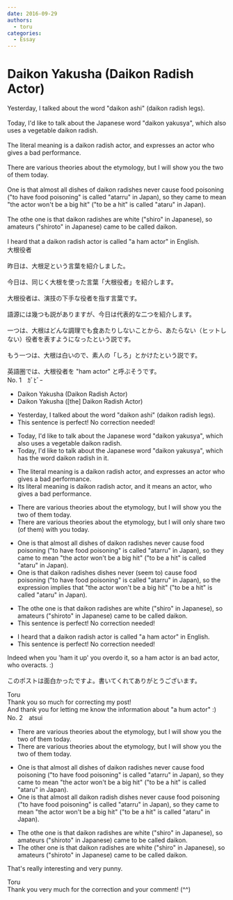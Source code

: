 ```yaml
---
date: 2016-09-29
authors:
  - toru
categories:
  - Essay
---
```


<h1 id="subject_show">Daikon Yakusha (Daikon Radish Actor)</h1>
<div class="date" hidden>Sep 29, 2016 00:05</div>
<div id="post"><div id="body_show_ori">
Yesterday, I talked about the word "daikon ashi" (daikon radish legs).<br/><br/>Today, I'd like to talk about the Japanese word "daikon yakusya", which also uses a vegetable daikon radish.<br/><br/>The literal meaning is a daikon radish actor, and expresses an actor who gives a bad performance.<br/><br/>There are various theories about the etymology, but I will show you the two of them today.<br/><br/>One is that almost all dishes of daikon radishes never cause food poisoning ("to have food poisoning" is called "atarru" in Japan), so they came to mean "the actor won't be a big hit" ("to be a hit" is called "ataru" in Japan).<br/><br/>The othe one is that daikon radishes are white ("shiro" in Japanese), so amateurs ("shiroto" in Japanese) came to be called daikon.<br/><br/>I heard that a daikon radish actor is called "a ham actor" in English.
</div></div>

<!-- more -->

<div id="post_ja"><div id="body_show_mo">
大根役者<br/><br/>昨日は、大根足という言葉を紹介しました。<br/><br/>今日は、同じく大根を使った言葉「大根役者」を紹介します。<br/><br/>大根役者は、演技の下手な役者を指す言葉です。<br/><br/>語源には幾つも説がありますが、今日は代表的な二つを紹介します。<br/><br/>一つは、大根はどんな調理でも食あたりしないことから、あたらない（ヒットしない）役者を表すようになったという説です。<br/><br/>もう一つは、大根は白いので、素人の「しろ」とかけたという説です。<br/><br/>英語圏では、大根役者を "ham actor" と呼ぶそうです。
</div></div>
<div id="block"><div class="first_name"> No. 1　<span class="just_name">ｶﾞﾋﾞｰ</span></div><div id="block2">
<ul class="correction_field">
<li class="incorrect">Daikon Yakusha (Daikon Radish Actor)</li>
<li class="corrected correct">
Daikon Yakusha ([the] Daikon Radish Actor)
</li>
</ul>
<ul class="correction_field">
<li class="incorrect">Yesterday, I talked about the word "daikon ashi" (daikon radish legs).</li>
<li class="corrected perfect">This sentence is perfect! No correction needed!</li>
</ul>
<ul class="correction_field">
<li class="incorrect">Today, I'd like to talk about the Japanese word "daikon yakusya", which also uses a vegetable daikon radish.</li>
<li class="corrected correct">
Today, I'd like to talk about the Japanese word "daikon yakusya", which has the word daikon radish in it.
</li>
</ul>
<ul class="correction_field">
<li class="incorrect">The literal meaning is a daikon radish actor, and expresses an actor who gives a bad performance.</li>
<li class="corrected correct">
Its literal meaning is daikon radish actor, and it means an actor, who gives a bad performance.
</li>
</ul>
<ul class="correction_field">
<li class="incorrect">There are various theories about the etymology, but I will show you the two of them today.</li>
<li class="corrected correct">
There are various theories about the etymology, but I will only share two (of them) with you today.
</li>
</ul>
<ul class="correction_field">
<li class="incorrect">One is that almost all dishes of daikon radishes never cause food poisoning ("to have food poisoning" is called "atarru" in Japan), so they came to mean "the actor won't be a big hit" ("to be a hit" is called "ataru" in Japan).</li>
<li class="corrected correct">
One is that daikon radishes <span class="f_blue">dishes </span>never <span class="f_blue">(seem to)</span> cause food poisoning ("to have food poisoning" is called "atarru" in Japan), so the expression implies that "the actor won't be a big hit" ("to be a hit" is called "ataru" in Japan).
</li>
</ul>
<ul class="correction_field">
<li class="incorrect">The othe one is that daikon radishes are white ("shiro" in Japanese), so amateurs ("shiroto" in Japanese) came to be called daikon.</li>
<li class="corrected perfect">This sentence is perfect! No correction needed!</li>
</ul>
<ul class="correction_field">
<li class="incorrect">I heard that a daikon radish actor is called "a ham actor" in English.</li>
<li class="corrected perfect">This sentence is perfect! No correction needed!</li>
</ul>
<p class="comment_small">
 Indeed when you 'ham it up' you overdo it, so a ham actor is an bad actor, who overacts. :)
 <br/>
 <br/>
 このポストは面白かったですよ。書いてくれてありがとうございます。
</p>

</div><div class="name"><span class="just_name">Toru</span><br>
Thank you so much for correcting my post!<br/>And thank you for letting me know the information about "a hum actor" :)
</div>
</div>
<div id="block"><div class="first_name"> No. 2　<span class="just_name">atsui</span></div><div id="block2">
<ul class="correction_field">
<li class="incorrect">There are various theories about the etymology, but I will show you the two of them today.</li>
<li class="corrected correct">
There are various theories about the etymology, but I will show you <span class="sline"><span class="f_red">the </span></span>two of them today.
</li>
</ul>
<ul class="correction_field">
<li class="incorrect">One is that almost all dishes of daikon radishes never cause food poisoning ("to have food poisoning" is called "atarru" in Japan), so they came to mean "the actor won't be a big hit" ("to be a hit" is called "ataru" in Japan).</li>
<li class="corrected correct">
One is that almost all<span class="f_blue"> daikon radish dishes</span> never cause food poisoning ("to have food poisoning" is called "atarru" in Japan), so they came to mean "the actor won't be a big hit" ("to be a hit" is called "ataru" in Japan).
</li>
</ul>
<ul class="correction_field">
<li class="incorrect">The othe one is that daikon radishes are white ("shiro" in Japanese), so amateurs ("shiroto" in Japanese) came to be called daikon.</li>
<li class="corrected correct">
The <span class="f_blue">other</span> one is that daikon radishes are white ("shiro" in Japanese), so amateurs ("shiroto" in Japanese) came to be called daikon.
</li>
</ul>
<p class="comment_small">
 That's really interesting and very punny.
</p>

</div><div class="name"><span class="just_name">Toru</span><br>
Thank you very much for the correction and your comment! (^^)
</div>
</div>
